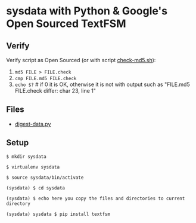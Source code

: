 # sysdata with Python & Google's Open Sourced TextFSM

## Verify
Verify script as Open Sourced (or with script [check-md5.sh](check-md5.sh)):
1. `md5 FILE > FILE.check`
1. `cmp FILE.md5 FILE.check` 
1. `echo $?` # if 0 it is OK, otherwise it is not with output such as "FILE.md5 FILE.check differ: char 23, line 1"

## Files
* [digest-data.py](digest-data.py)

## Setup
```
$ mkdir sysdata

$ virtualenv sysdata

$ source sysdata/bin/activate

(sysdata) $ cd sysdata

(sysdata) $ echo here you copy the files and directories to current directory

(sysdata) sysdata $ pip install textfsm
```
